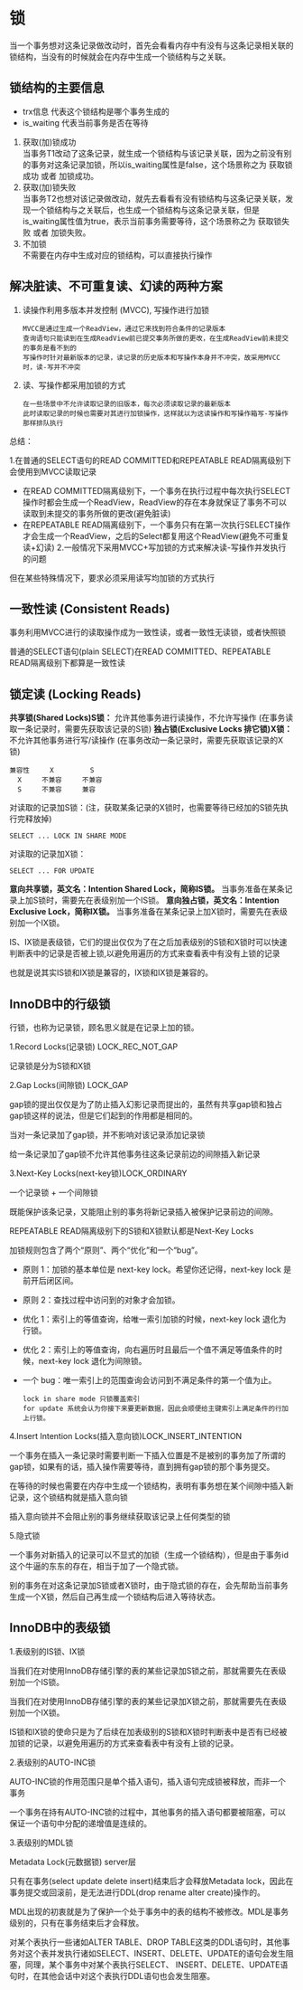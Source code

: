 # 锁

当一个事务想对这条记录做改动时，首先会看看内存中有没有与这条记录相关联的锁结构，当没有的时候就会在内存中生成一个锁结构与之关联。

## 锁结构的主要信息

* trx信息      代表这个锁结构是哪个事务生成的
* is_waiting  代表当前事务是否在等待
    
1. 获取(加)锁成功  
当事务T1改动了这条记录，就生成一个锁结构与该记录关联，因为之前没有别的事务对这条记录加锁，所以is_waiting属性是false，这个场景称之为 获取锁成功 或者 加锁成功。
2. 获取(加)锁失败   
当事务T2也想对该记录做改动，就先去看看有没有锁结构与这条记录关联，发现一个锁结构与之关联后，也生成一个锁结构与这条记录关联，但是is_waiting属性值为true，表示当前事务需要等待，这个场景称之为 获取锁失败 或者 加锁失败。
3. 不加锁  
不需要在内存中生成对应的锁结构，可以直接执行操作

## 解决脏读、不可重复读、幻读的两种方案

1. 读操作利用多版本并发控制 (MVCC), 写操作进行加锁
        
       MVCC是通过生成一个ReadView，通过它来找到符合条件的记录版本
       查询语句只能读到在生成ReadView前已提交事务所做的更改，在生成ReadView前未提交的事务是看不到的
       写操作时针对最新版本的记录，读记录的历史版本和写操作本身并不冲突，故采用MVCC时，读-写并不冲突

2. 读、写操作都采用加锁的方式
        
       在一些场景中不允许读取记录的旧版本，每次必须读取记录的最新版本
       此时读取记录的时候也需要对其进行加锁操作，这样就以为这读操作和写操作箱写-写操作那样排队执行

总结：
    
1.在普通的SELECT语句的READ COMMITTED和REPEATABLE READ隔离级别下会使用到MVCC读取记录
* 在READ COMMITTED隔离级别下，一个事务在执行过程中每次执行SELECT操作时都会生成一个ReadView，ReadView的存在本身就保证了事务不可以读取到未提交的事务所做的更改(避免脏读)
* 在REPEATABLE READ隔离级别下，一个事务只有在第一次执行SELECT操作才会生成一个ReadView，之后的Select都复用这个ReadView(避免不可重复读+幻读)
2.一般情况下采用MVCC+写加锁的方式来解决读-写操作并发执行的问题
       
但在某些特殊情况下，要求必须采用读写均加锁的方式执行

## 一致性读 (Consistent Reads)

事务利用MVCC进行的读取操作成为一致性读，或者一致性无读锁，或者快照锁

普通的SELECT语句(plain SELECT)在READ COMMITTED、REPEATABLE READ隔离级别下都算是一致性读
    
## 锁定读 (Locking Reads)

**共享锁(Shared Locks)S锁：**          允许其他事务进行读操作，不允许写操作 (在事务读取一条记录时，需要先获取该记录的S锁)
**独占锁(Exclusive Locks 排它锁)X锁：**  不允许其他事务进行写/读操作 (在事务改动一条记录时，需要先获取该记录的X锁)
        
    兼容性     X         S
      X     不兼容     不兼容
      S     不兼容     兼容
    
对读取的记录加S锁：(注，获取某条记录的X锁时，也需要等待已经加的S锁先执行完释放掉)
        
    SELECT ... LOCK IN SHARE MODE

对读取的记录加X锁：
        
    SELECT ... FOR UPDATE
     
**意向共享锁，英文名：Intention Shared Lock，简称IS锁。** 当事务准备在某条记录上加S锁时，需要先在表级别加一个IS锁。
**意向独占锁，英文名：Intention Exclusive Lock，简称IX锁。** 当事务准备在某条记录上加X锁时，需要先在表级别加一个IX锁。

IS、IX锁是表级锁，它们的提出仅仅为了在之后加表级别的S锁和X锁时可以快速判断表中的记录是否被上锁,以避免用遍历的方式来查看表中有没有上锁的记录

也就是说其实IS锁和IX锁是兼容的，IX锁和IX锁是兼容的。
     
## InnoDB中的行级锁  

行锁，也称为记录锁，顾名思义就是在记录上加的锁。

1.Record Locks(记录锁) LOCK_REC_NOT_GAP
        
记录锁是分为S锁和X锁

2.Gap Locks(间隙锁) LOCK_GAP

gap锁的提出仅仅是为了防止插入幻影记录而提出的，虽然有共享gap锁和独占gap锁这样的说法，但是它们起到的作用都是相同的。

当对一条记录加了gap锁，并不影响对该记录添加记录锁

给一条记录加了gap锁不允许其他事务往这条记录前边的间隙插入新记录

3.Next-Key Locks(next-key锁)LOCK_ORDINARY

一个记录锁 + 一个间隙锁

既能保护该条记录，又能阻止别的事务将新记录插入被保护记录前边的间隙。

REPEATABLE READ隔离级别下的S锁和X锁默认都是Next-Key Locks

加锁规则包含了两个“原则”、两个“优化”和一个“bug”。
* 原则 1：加锁的基本单位是 next-key lock。希望你还记得，next-key lock 是前开后闭区间。
* 原则 2：查找过程中访问到的对象才会加锁。
* 优化 1：索引上的等值查询，给唯一索引加锁的时候，next-key lock 退化为行锁。
* 优化 2：索引上的等值查询，向右遍历时且最后一个值不满足等值条件的时候，next-key lock 退化为间隙锁。
* 一个 bug：唯一索引上的范围查询会访问到不满足条件的第一个值为止。
        
      lock in share mode 只锁覆盖索引
      for update 系统会认为你接下来要更新数据，因此会顺便给主键索引上满足条件的行加上行锁。

4.Insert Intention Locks(插入意向锁)LOCK_INSERT_INTENTION

一个事务在插入一条记录时需要判断一下插入位置是不是被别的事务加了所谓的gap锁，如果有的话，插入操作需要等待，直到拥有gap锁的那个事务提交。

在等待的时候也需要在内存中生成一个锁结构，表明有事务想在某个间隙中插入新记录，这个锁结构就是插入意向锁

插入意向锁并不会阻止别的事务继续获取该记录上任何类型的锁

5.隐式锁

一个事务对新插入的记录可以不显式的加锁（生成一个锁结构），但是由于事务id这个牛逼的东东的存在，相当于加了一个隐式锁。

别的事务在对这条记录加S锁或者X锁时，由于隐式锁的存在，会先帮助当前事务生成一个X锁，然后自己再生成一个锁结构后进入等待状态。
## InnoDB中的表级锁


1.表级别的IS锁、IX锁

当我们在对使用InnoDB存储引擎的表的某些记录加S锁之前，那就需要先在表级别加一个IS锁。

当我们在对使用InnoDB存储引擎的表的某些记录加X锁之前，那就需要先在表级别加一个IX锁。

IS锁和IX锁的使命只是为了后续在加表级别的S锁和X锁时判断表中是否有已经被加锁的记录，以避免用遍历的方式来查看表中有没有上锁的记录。

2.表级别的AUTO-INC锁

AUTO-INC锁的作用范围只是单个插入语句，插入语句完成锁被释放，而非一个事务

一个事务在持有AUTO-INC锁的过程中，其他事务的插入语句都要被阻塞，可以保证一个语句中分配的递增值是连续的。

3.表级别的MDL锁

Metadata Lock(元数据锁) server层

只有在事务(select update delete insert)结束后才会释放Metadata lock，因此在事务提交或回滚前，是无法进行DDL(drop rename alter create)操作的。

MDL出现的初衷就是为了保护一个处于事务中的表的结构不被修改。MDL是事务级别的，只有在事务结束后才会释放。

对某个表执行一些诸如ALTER TABLE、DROP TABLE这类的DDL语句时，其他事务对这个表并发执行诸如SELECT、INSERT、DELETE、UPDATE的语句会发生阻塞，同理，某个事务中对某个表执行SELECT、         INSERT、DELETE、UPDATE语句时，在其他会话中对这个表执行DDL语句也会发生阻塞。
        
        
        
